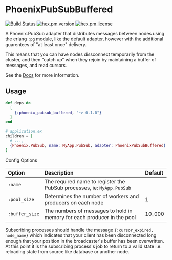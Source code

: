# PhoenixPubSubBuffered

[![Build Status](https://github.com/enewbury/phoenix_pubsub_buffered/workflows/test/badge.svg)](https://github.com/enewbury/phoenix_pubsub_buffered/actions)
[![hex.pm version](https://img.shields.io/hexpm/v/phoenix_pubsub_buffered.svg)](https://hex.pm/packages/phoenix_pubsub_buffered)
[![hex.pm license](https://img.shields.io/hexpm/l/phoenix_pubsub_buffered.svg)](https://github.com/enewbury/phoenix_pubsub_buffered/blob/main/LICENSE)

A Phoenix.PubSub adapter that distributes messages between nodes using the erlang `:pg` module, like the default adapter, however with the additional guarentees of "at least once" delivery. 

This means that you can have nodes dissconnect temporarily from the cluster, and then "catch up" when they rejoin by maintaining a buffer of messages, and read cursors.

See the [Docs](https://hexdocs.pm/phoenix_pubsub_buffered/PhoenixPubSubBuffered.html) for more information.

## Usage


```elixir
def deps do
  [
    {:phoenix_pubsub_buffered, "~> 0.1.0"}
  ]
end

# application.ex
children = [
  # ...,
  {Phoenix.PubSub, name: MyApp.PubSub, adapter: PhoenixPubSubBuffered}
]
```

Config Options

Option                  | Description                                                               | Default        |
:-----------------------| :------------------------------------------------------------------------ | :------------- |
`:name`                 | The required name to register the PubSub processes, ie: `MyApp.PubSub`    |                |
`:pool_size`            | Determines the number of workers and producers on each node               | 1              |
`:buffer_size`          | The numbers of messages to hold in memory for each producer in the pool   | 10_000         |

Subscribing processes should handle the message `{:cursor_expired, node_name}` which indicates that your client
has been disconnected long enough that your position in the broadcaster's buffer has been overwritten. At this point it is the subscribing process's job to return to a valid state i.e. reloading state from source like database or another node.

